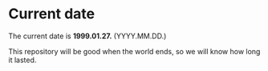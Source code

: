# Current date

The current date is **1999.01.27.** (YYYY.MM.DD.)

This repository will be good when the world ends, so we will know how long it lasted.